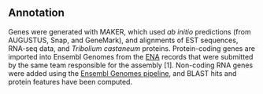 Annotation
----------

Genes were generated with MAKER, which used *ab initio* predictions
(from AUGUSTUS, Snap, and GeneMark), and alignments of EST sequences,
RNA-seq data, and *Tribolium castaneum* proteins. Protein-coding genes
are imported into Ensembl Genomes from the
[ENA](http://www.ebi.ac.uk/ena/data/view/GCA_000355655) records that
were submitted by the same team responsible for the assembly \[1\].
Non-coding RNA genes were added using the [Ensembl Genomes
pipeline](http://ensemblgenomes.org/info/data/ncrna), and BLAST hits and
protein features have been computed.
